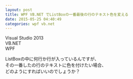 ```yaml
---
layout: post
title: WPF VB.NET でListBoxの一番最後の行のテキスト色を変える
date: 2015-05-25 04:40:49
categories: wpf vb.net
---
```

<!-- {% raw %} -->
<p>Visual Studio 2013 <br>
VB.NET<br>
WPF</p>

<p>ListBoxの中に何行か行が入っているんですが、<br>
その一番したの行のテキストに色を付けたい場合、<br>
どのようにすればいいのでしょうか？</p>
<!-- {% endraw %} -->
